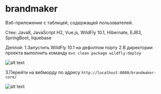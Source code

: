 # brandmaker

Вэб-приложение с таблицей, содержащей пользователей.

Стек: Java8, JavaScript H2, Vue.js, WildFly 10.1, Hibernate, EJB3, SpringBoot, liquebase

Деплой:
1.Запустить WildFly 10.1 на дефолтом порту
2.В директории проекта выполнить команду `mvn clean package wildfly:deploy`

![alt text](https://sun9-38.userapi.com/impf/Xiqxn_yM0GpfawEJGqvpfqIkgvK5FH0Cw4OFyg/x1GnYmOv2iQ.jpg?size=680x77&quality=90&proxy=1&sign=dc96798132b4e7fe89941d263439e008)

3.Перейти на вебморду по адресу `http://localhost:8080/brandmaker-core/`

![alt text](https://sun9-40.userapi.com/impf/w1zesaBnX5tMYkbDmw7Q6Y3ldsnOYI92dB7tPg/Ho5CBM7PHQs.jpg?size=820x318&quality=90&proxy=1&sign=6473c78e6b452ed15a10a0c5f727e8e5)

